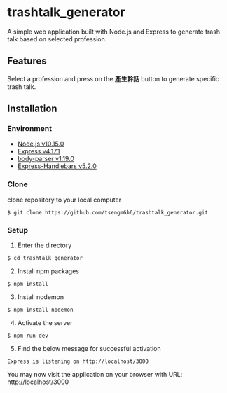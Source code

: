 # trashtalk_generator
A simple web application built with Node.js and Express to generate trash talk based on selected profession.

## Features
Select a profession and press on the **產生幹話** button to generate specific trash talk.

## Installation

### Environment
* [Node.js v10.15.0](https://nodejs.org/en/download/)
* [Express v4.17.1](https://www.npmjs.com/package/express)
* [body-parser v1.19.0](https://www.npmjs.com/package/body-parser)
* [Express-Handlebars v5.2.0](https://www.npmjs.com/package/express-handlebars)

### Clone
clone repository to your local computer
```
$ git clone https://github.com/tsengm6h6/trashtalk_generator.git
```

### Setup
1. Enter the directory
```
$ cd trashtalk_generator
```

2. Install npm packages
```
$ npm install
```

3. Install nodemon
```
$ npm install nodemon
```

4. Activate the server
```
$ npm run dev
```

5. Find the below message for successful activation
```
Express is listening on http://localhost/3000
```
You may now visit the application on your browser with URL: http://localhost/3000
